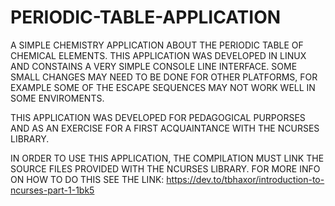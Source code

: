 # PERIODIC-TABLE-APPLICATION
A SIMPLE CHEMISTRY APPLICATION ABOUT THE PERIODIC TABLE OF CHEMICAL ELEMENTS. THIS APPLICATION WAS DEVELOPED IN LINUX AND CONSTAINS A VERY SIMPLE CONSOLE LINE INTERFACE. SOME SMALL CHANGES MAY NEED TO BE DONE FOR OTHER PLATFORMS, FOR EXAMPLE SOME OF THE ESCAPE SEQUENCES MAY NOT WORK WELL IN SOME ENVIROMENTS.

THIS APPLICATION WAS DEVELOPED FOR PEDAGOGICAL PURPORSES AND AS AN EXERCISE FOR A FIRST ACQUAINTANCE WITH THE NCURSES LIBRARY.

IN ORDER TO USE THIS APPLICATION, THE COMPILATION MUST LINK THE SOURCE FILES PROVIDED WITH THE NCURSES LIBRARY. FOR MORE INFO ON HOW TO DO THIS SEE THE LINK: https://dev.to/tbhaxor/introduction-to-ncurses-part-1-1bk5

